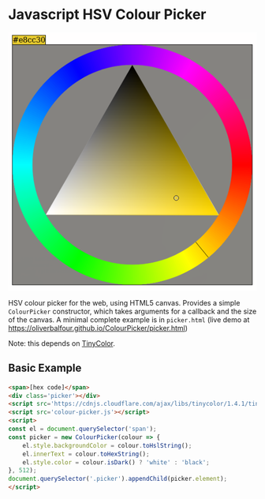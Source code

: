 # Javascript HSV Colour Picker

![screenshot of the colour picker](./screenshot.png)

HSV colour picker for the web, using HTML5 canvas. Provides a simple `ColourPicker` constructor, which takes arguments for a callback and the size of the canvas. A minimal complete example is in `picker.html` (live demo at https://oliverbalfour.github.io/ColourPicker/picker.html)

Note: this depends on [TinyColor](https://github.com/bgrins/tinycolor).

## Basic Example

```html
<span>[hex code]</span>
<div class='picker'></div>
<script src='https://cdnjs.cloudflare.com/ajax/libs/tinycolor/1.4.1/tinycolor.min.js'></script>
<script src='colour-picker.js'></script>
<script>
const el = document.querySelector('span');
const picker = new ColourPicker(colour => {
	el.style.backgroundColor = colour.toHslString();
	el.innerText = colour.toHexString();
	el.style.color = colour.isDark() ? 'white' : 'black';
}, 512);
document.querySelector('.picker').appendChild(picker.element);
</script>
```
